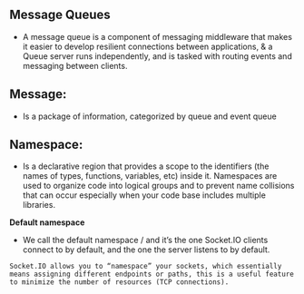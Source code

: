 ## Message Queues

- A message queue is a component of messaging middleware that makes it easier to develop resilient connections between applications, & a Queue server runs independently, and is tasked with routing events and messaging between clients.

## Message:
- Is a package of information, categorized by queue and event queue
 
## Namespace: 
- Is a declarative region that provides a scope to the identifiers (the names of types, functions, variables, etc) inside it. Namespaces are used to organize code into logical groups and to prevent name collisions that can occur especially when your code base includes multiple libraries.

**Default namespace**
- We call the default namespace / and it’s the one Socket.IO clients connect to by default, and the one the server listens to by default.

`Socket.IO allows you to “namespace” your sockets, which essentially means assigning different endpoints or paths, this is a useful feature to minimize the number of resources (TCP connections).`
